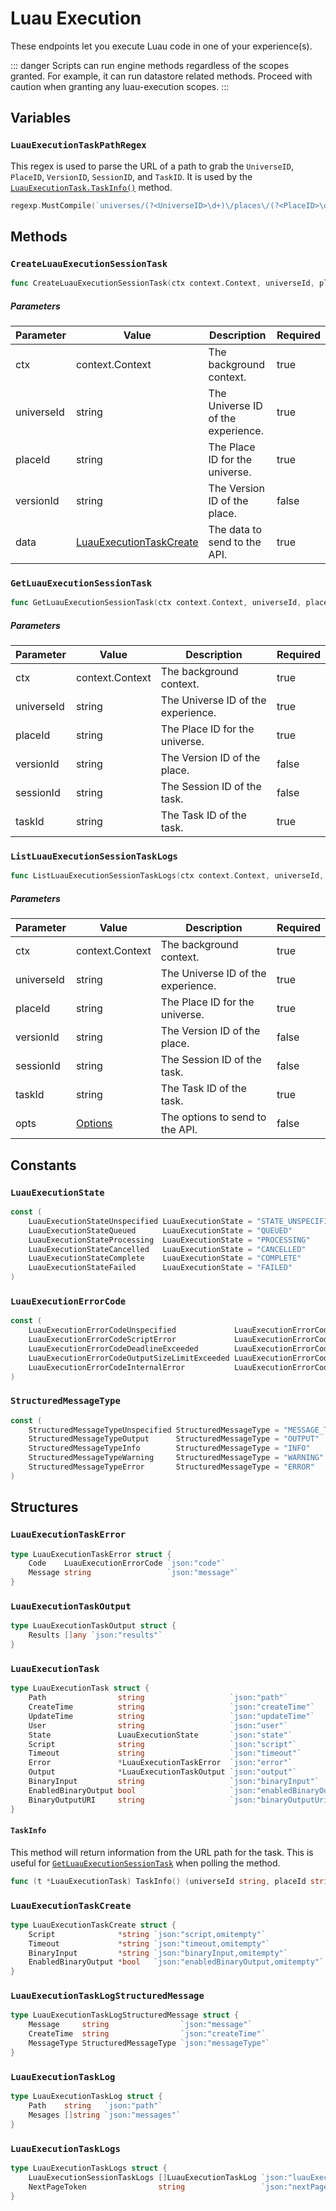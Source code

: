 # Luau Execution
These endpoints let you execute Luau code in one of your experience(s).

::: danger
Scripts can run engine methods regardless of the scopes granted. For example, it can run datastore related methods. Proceed with caution when granting any luau-execution scopes.
:::

## Variables
### `LuauExecutionTaskPathRegex`
This regex is used to parse the URL of a path to grab the `UniverseID`, `PlaceID`, `VersionID`, `SessionID`, and `TaskID`. It is used by the [`LuauExecutionTask.TaskInfo()`](#taskinfo) method.
```go
regexp.MustCompile(`universes/(?<UniverseID>\d+)\/places\/(?<PlaceID>\d+)\/(versions\/(?<VersionID>\d+)\/)?(luau-execution-sessions\/(?<SessionID>.+)?\/tasks\/(?<TaskID>.+)|(luau-execution-session-tasks\/(?<TaskID>.+)))`)
```

## Methods
### `CreateLuauExecutionSessionTask` <Badge type="info" text="universe.place.luau-execution-session:write" />
```go
func CreateLuauExecutionSessionTask(ctx context.Context, universeId, placeId string, versionId *string, data LuauExecutionTaskCreate) (*LuauExecutionTask, *Response, error)
```
##### Parameters
| Parameter | Value | Description | Required |
|-----------|-------|-------------| -------- |
| ctx | context.Context | The background context. | true |
| universeId | string | The Universe ID of the experience. | true |
| placeId | string | The Place ID for the universe. | true |
| versionId | string | The Version ID of the place. | false |
| data | [LuauExecutionTaskCreate](#luauexecutiontaskcreate) | The data to send to the API. | true |
### `GetLuauExecutionSessionTask` <Badge type="info" text="universe.place.luau-execution-session:read" />
```go
func GetLuauExecutionSessionTask(ctx context.Context, universeId, placeId string, versionId, sessionId *string, taskId string) (*LuauExecutionTask, *Response, error)
```
##### Parameters
| Parameter | Value | Description | Required |
|-----------|-------|-------------| -------- |
| ctx | context.Context | The background context. | true |
| universeId | string | The Universe ID of the experience. | true |
| placeId | string | The Place ID for the universe. | true |
| versionId | string | The Version ID of the place. | false |
| sessionId | string | The Session ID of the task. | false |
| taskId | string | The Task ID of the task. | true |
### `ListLuauExecutionSessionTaskLogs` <Badge type="info" text="universe.place.luau-execution-session:read" />
```go
func ListLuauExecutionSessionTaskLogs(ctx context.Context, universeId, placeId string, versionId, sessionId *string, taskId string, opts *Options) (*LuauExecutionTaskLogs, *Response, error)
```
##### Parameters
| Parameter | Value | Description | Required |
|-----------|-------|-------------| -------- |
| ctx | context.Context | The background context. | true |
| universeId | string | The Universe ID of the experience. | true |
| placeId | string | The Place ID for the universe. | true |
| versionId | string | The Version ID of the place. | false |
| sessionId | string | The Session ID of the task. | false |
| taskId | string | The Task ID of the task. | true |
| opts | [Options](/documentation/opencloud/common.html#options) | The options to send to the API. | false |

## Constants
### `LuauExecutionState` <Badge type="tip" text="string" />
```go
const (
	LuauExecutionStateUnspecified LuauExecutionState = "STATE_UNSPECIFIED"
	LuauExecutionStateQueued      LuauExecutionState = "QUEUED"
	LuauExecutionStateProcessing  LuauExecutionState = "PROCESSING"
	LuauExecutionStateCancelled   LuauExecutionState = "CANCELLED"
	LuauExecutionStateComplete    LuauExecutionState = "COMPLETE"
	LuauExecutionStateFailed      LuauExecutionState = "FAILED"
)
```
### `LuauExecutionErrorCode` <Badge type="tip" text="string" />
```go
const (
	LuauExecutionErrorCodeUnspecified             LuauExecutionErrorCode = "ERROR_CODE_UNSPECIFIED"
	LuauExecutionErrorCodeScriptError             LuauExecutionErrorCode = "SCRIPT_ERROR"
	LuauExecutionErrorCodeDeadlineExceeded        LuauExecutionErrorCode = "DEADLINE_EXCEEDED"
	LuauExecutionErrorCodeOutputSizeLimitExceeded LuauExecutionErrorCode = "OUTPUT_SIZE_LIMIT_EXCEEDED"
	LuauExecutionErrorCodeInternalError           LuauExecutionErrorCode = "INTERNAL_ERROR"
)
```
### `StructuredMessageType` <Badge type="tip" text="string" />
```go
const (
	StructuredMessageTypeUnspecified StructuredMessageType = "MESSAGE_TYPE_UNSPECIFIED"
	StructuredMessageTypeOutput      StructuredMessageType = "OUTPUT"
	StructuredMessageTypeInfo        StructuredMessageType = "INFO"
	StructuredMessageTypeWarning     StructuredMessageType = "WARNING"
	StructuredMessageTypeError       StructuredMessageType = "ERROR"
)
```

## Structures
### `LuauExecutionTaskError`
```go
type LuauExecutionTaskError struct {
	Code    LuauExecutionErrorCode `json:"code"`
	Message string                 `json:"message"`
}
```
### `LuauExecutionTaskOutput`
```go
type LuauExecutionTaskOutput struct {
	Results []any `json:"results"`
}
```
### `LuauExecutionTask`
```go
type LuauExecutionTask struct {
	Path                string                   `json:"path"`
	CreateTime          string                   `json:"createTime"`
	UpdateTime          string                   `json:"updateTime"`
	User                string                   `json:"user"`
	State               LuauExecutionState       `json:"state"`
	Script              string                   `json:"script"`
	Timeout             string                   `json:"timeout"`
	Error               *LuauExecutionTaskError  `json:"error"`
	Output              *LuauExecutionTaskOutput `json:"output"`
	BinaryInput         string                   `json:"binaryInput"`
	EnabledBinaryOutput bool                     `json:"enabledBinaryOutput"`
	BinaryOutputURI     string                   `json:"binaryOutputUri"`
}
```
#### `TaskInfo`
This method will return information from the URL path for the task.
This is useful for [`GetLuauExecutionSessionTask`](#getluauexecutionsessiontask) when polling the method.
```go
func (t *LuauExecutionTask) TaskInfo() (universeId string, placeId string, versionId *string, sessionId *string, taskId string)
```

### `LuauExecutionTaskCreate`
```go
type LuauExecutionTaskCreate struct {
	Script              *string `json:"script,omitempty"`
	Timeout             *string `json:"timeout,omitempty"`
	BinaryInput         *string `json:"binaryInput,omitempty"`
	EnabledBinaryOutput *bool   `json:"enabledBinaryOutput,omitempty"`
}
```
### `LuauExecutionTaskLogStructuredMessage`
```go
type LuauExecutionTaskLogStructuredMessage struct {
	Message     string                `json:"message"`
	CreateTime  string                `json:"createTime"`
	MessageType StructuredMessageType `json:"messageType"`
}
```
### `LuauExecutionTaskLog`
```go
type LuauExecutionTaskLog struct {
	Path    string   `json:"path"`
	Mesages []string `json:"messages"`
}
```
### `LuauExecutionTaskLogs`
```go
type LuauExecutionTaskLogs struct {
	LuauExecutionSessionTaskLogs []LuauExecutionTaskLog `json:"luauExecutionSessionTaskLogs"`
	NextPageToken                string                 `json:"nextPageToken"`
}
```